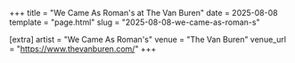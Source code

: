 +++
title = "We Came As Roman's at The Van Buren"
date = 2025-08-08
template = "page.html"
slug = "2025-08-08-we-came-as-roman-s"

[extra]
artist = "We Came As Roman's"
venue = "The Van Buren"
venue_url = "https://www.thevanburen.com/"
+++
